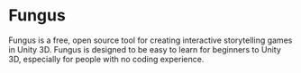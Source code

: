 Fungus
======

Fungus is a free, open source tool for creating interactive storytelling games in Unity 3D. Fungus is designed to be easy to learn for beginners to Unity 3D, especially for people with no coding experience. 
